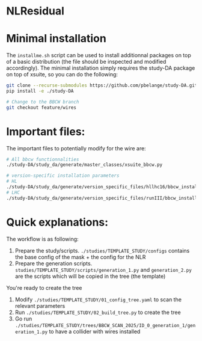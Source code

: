 # NLResidual

# Minimal installation
The `installme.sh` script can be used to install additionnal packages on top of a basic distribution (the file should be inspected and modified accordingly).
The minimal installation simply requires the study-DA package on top of xsuite, so you can do the following:
```bash
git clone --recurse-submodules https://github.com/pbelange/study-DA.git ./study-DA
pip install -e ./study-DA

# Change to the BBCW branch
git checkout feature/wires
```


# Important files:

The important files to potentially modify for the wire are:
```bash
# All bbcw functionnalities
./study-DA/study_da/generate/master_classes/xsuite_bbcw.py

# version-specific installation parameters
# HL
./study-DA/study_da/generate/version_specific_files/hllhc16/bbcw_installation.py
# LHC
./study-DA/study_da/generate/version_specific_files/runIII/bbcw_installation.py
```

# Quick explanations:
The workflow is as following:
1. Prepare the study/scripts. `./studies/TEMPLATE_STUDY/configs` contains the base config of the mask + the config for the NLR
2. Prepare the generation scripts. `studies/TEMPLATE_STUDY/scripts/generation_1.py` and `generation_2.py` are the scripts which will be copied in the tree (the template)

You're ready to create the tree
1. Modify `./studies/TEMPLATE_STUDY/01_config_tree.yaml` to scan the relevant parameters
2. Run `./studies/TEMPLATE_STUDY/02_build_tree.py` to create the tree
3. Go run `./studies/TEMPLATE_STUDY/trees/BBCW_SCAN_2025/ID_0_generation_1/generation_1.py` to have a collider with wires installed
